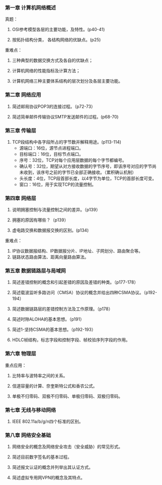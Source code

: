 ### 第一章 计算机网络概述
真题：
1. OSI参考模型各层的主要功能，及特性。(p40-41)

2. 按拓扑结构分类， 各结构网络的优缺点。(p25)

重难点：
1. 三种典型的数据交换方式及各自的优缺点；

2. 计算机网络的性能指标及计算方法；

3. 计算机网络三种主要体系结构的层次划分及各层主要功能。

### 第二章 网络应用
1. 简述邮局协议POP3的连接过程。（p72-73）

2. 简述简单邮件传输协议SMTP发送邮件的过程。(p68-70)

### 第三章 传输层
1. TCP段结构中各字段所占的字节数并解释用途。(p113-114)
   - 源端口：16位，源节点进程端口。
   - 目标端口：16位，目标节点端口。
   - 序号：32位，TCP对每个应用层数据的每个字节都编号。
   - 确认号：32位，期望从对方接收数据的字节序号，即该序号对应的字节尚未收到，该序号之前的字节已全部正确接收。（累积确认机制）
   - 头长度：4位，TCP段首部长度，以4字节为单位，TCP的首部长度可变。
   - 窗口：16位，用于实现TCP的流量控制。

### 第四章 网络层

1. 说明拥塞控制与流量控制之间的差异。（p139）

2. 拥塞的原因有哪些？（p139）

3. 虚电路交换和数据报交换的区别。(p134)

   

重难点：

1. IP协议数据报结构、IP数据报分片、IP地址、子网划分、路由聚合等。
2. 链路状态路由算法、距离向量路由算法。

### 第五章 数据链路层与局域网
1. 简述差错控制的概念和引起差错的原因及差错的种类。（p177-178）

2. 简述载波监听多路访问（CMSA）协议的概念并给出四种CSMA协议。（p192-194）

3. 简述数据链路层的差错控制方法及工作原理。（p178）

4. 简述时隙ALOHA的基本思想。（p191）

5. 简述1-坚持CSMA的基本思想。（p192-193）

6. HDLC帧结构，标志字段和控制字段、帧校验序列字段的作用。

### 第六章 物理层
重点应用：
1. 比特率与波特率之间的关系。

2. 信道容量的计算、奈奎斯特公式和香农公式。

3. 单极不归零码、双极不归零码、单极归零码、双极归零码。

### 第七章 无线与移动网络
1. IEEE 802.11a/b/g/n四个标准的区别。

### 第八章 网络安全基础
1. 网络安全的概念及网络安全攻击（安全威胁）的常见形式。

2. 简述目前数字签名的基本过程。

3. 简述报文认证的概念并列举出其认证方式。

4. 简述虚拟专用网VPN的概念及其特点。